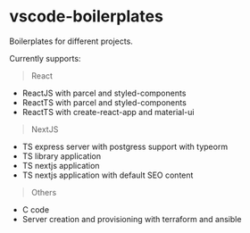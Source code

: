 # vscode-boilerplates

Boilerplates for different projects.

Currently supports:

> React

- ReactJS with parcel and styled-components
- ReactTS with parcel and styled-components
- ReactTS with create-react-app and material-ui

> NextJS

- TS express server with postgress support with typeorm
- TS library application
- TS nextjs application
- TS nextjs application with default SEO content

> Others

- C code
- Server creation and provisioning with terraform and ansible
